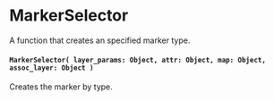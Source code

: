 # MarkerSelector
A function that creates an specified marker type.

#### `MarkerSelector( layer_params: Object, attr: Object, map: Object, assoc_layer: Object )`
  Creates the marker by type.